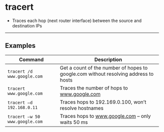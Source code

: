 # tracert

- Traces each hop (next router interface) between the source and destination IPs

---

## Examples

| **Command** | **Description** |
|-------------|-----------------|
| `tracert /d www.google.com ` | Get a count of the number of hopes to google.com without resolving address to hosts |
| `tracert www.google.com` | Traces the number of hops to www.google.com |
| `tracert –d 192.168.0.11` | Traces hops to 192.169.0.100, won’t resolve hostnames |
| `tracert –w 50 www.google.com` | Traces hops to www.google.com – only waits 50 ms |